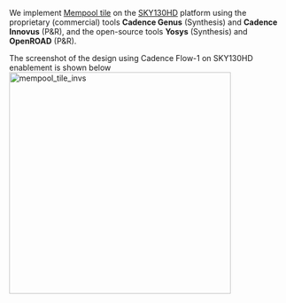 We implement [Mempool tile](../../../Testcases/mempool) on the [SKY130HD](../../../Enablements/SKY130HD) platform using the proprietary (commercial) tools **Cadence Genus** (Synthesis) and **Cadence Innovus** (P&R), and the open-source tools **Yosys** (Synthesis) and **OpenROAD** (P&R). 

The screenshot of the design using Cadence Flow-1 on SKY130HD enablement is shown below   
<img src="./screenshots/mempool_tile_Innovus.png" alt="mempool_tile_invs" width="400"/>
  
<!-- The screenshot of the design using ORFS on ASAP7 enablement is shown below  
<img src="./screenshots/Ariane136_ORFS_SPNR.png" alt="ariane136_orfs" width="400"/> -->
